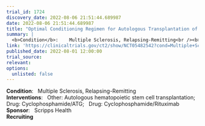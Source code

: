 ```yaml
---
trial_id: 1724
discovery_date: 2022-08-06 21:51:44.689987
date: 2022-08-06 21:51:44.689987
title: "Optimal Conditioning Regimen for Autologous Transplantation of Relapsing Remitting Multiple Sclerosis"
summary: |
  <b>Condition</b>:    Multiple Sclerosis, Relapsing-Remitting<br /><b>Interventions</b>:    Other: Autologous hematopoietic stem cell transplantation;   Drug: Cyclophosphamide/ATG;   Drug: Cyclophosphamide/Rituximab<br /><b>Sponsor</b>:    Scripps Health<br /><b>Recruiting</b>
link: 'https://clinicaltrials.gov/ct2/show/NCT05482542?cond=Multiple+Sclerosis&sfpd_d=14&sel_rss=new14'
published_date: 2022-08-01 12:00:00
trial_source: 
relevant: 
options:
  unlisted: false
---
```

<b>Condition</b>:    Multiple Sclerosis, Relapsing-Remitting<br /><b>Interventions</b>:    Other: Autologous hematopoietic stem cell transplantation;   Drug: Cyclophosphamide/ATG;   Drug: Cyclophosphamide/Rituximab<br /><b>Sponsor</b>:    Scripps Health<br /><b>Recruiting</b>